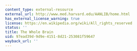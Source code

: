 ```yaml
---
content_type: external-resource
external_url: http://www.med.harvard.edu/AANLIB/home.html
has_external_license_warning: true
license: https://en.wikipedia.org/wiki/All_rights_reserved
status: ''
title: The Whole Brain
uid: 97ead39d-9d9e-4151-8d21-253081f59647
wayback_url: ''
---
```

